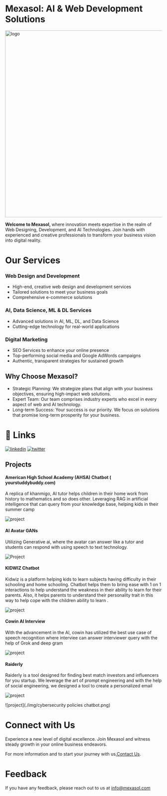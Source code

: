
# Mexasol: AI & Web Development Solutions 

 <img src="./img/74pZ.gif" alt="logo" width="600">

<br>

<b>  Welcome to Mexasol, </b> where innovation meets expertise in the realm of Web Designing, Development, and AI Technologies. Join hands with experienced and creative professionals to transform your business vision into digital reality.



# Our Services

### Web Design and Development

- High-end, creative web design and development services
- Tailored solutions to meet your business goals
- Comprehensive e-commerce solutions


### AI, Data Science, ML & DL Services

- Advanced solutions in AI, ML, DL, and Data Science
- Cutting-edge technology for real-world applications
### Digital Marketing
- SEO Services to enhance your online presence
- Top-performing social media and Google AdWords campaigns
- Authentic, transparent strategies for sustained growth

## Why Choose Mexasol?

- Strategic Planning: We strategize plans that align with your business objectives, ensuring high-impact web solutions.
- Expert Team: Our team comprises industry experts who excel in every aspect of web and AI technology.
- Long-term Success: Your success is our priority. We focus on solutions that promise long-term prosperity for your business.



# 🔗 Links

[![linkedin](https://img.shields.io/badge/linkedin-0A66C2?style=for-the-badge&logo=linkedin&logoColor=white)](https://www.linkedin.com/company/mexa-solutions-llc/)
[![twitter](https://img.shields.io/badge/facebook-1DA1F2?style=for-the-badge&logo=facebook&logoColor=white)](https://www.facebook.com/mexasolutionsllc)


## Projects
#### American High School Academy (AHSA) Chatbot ( yourstuddybuddy.com)

A replica of khanmigo, AI tutor helps children in their home work from history to mathematics and so does other. Leveraging RAG in artificial intelligence that can query from your knowledge base, helping kids in their summer camp

![project](./img/160702.png)

#### AI Avatar GANs

Utilizing Generative ai, where the avatar can answer like a tutor and students can respond with using speech to text technology.

![Project](./img/screencapture-localhost-8501-2023-11-07-10_39_15.png)

#### KIDWIZ Chatbot

Kidwiz is a platform helping kids to learn subjects having difficulty in their schooling and home schooling. Chatbot helps them to bring ease with 1 on 1 interactions to help understand the weakness in their ability to learn for their parents.
Also, it helps parents to understand their personality trait in this way to help cope with the children ability to learn .

![project](./img/Chat.png)

#### Cowin AI Interview

With the advancement in the AI, cowin has utilized the best use case of speech recognition where interviee can answer interviewer query with the help of Grok and deep gram

![project](./img/cowin.png)

#### Raiderly 

Raiderly is a tool designed for finding best match investors and influencers for you startup. We leverage the art of prompt engineering and with the help of social engineering, we designed a tool to create a personalized email

![project](./img/raiderly.png)

![project](./img/cybersecurity policies chatbot.png)
# Connect with Us

Experience a new level of digital excellence. Join Mexasol and witness steady growth in your online business endeavors.

For more information and to start your journey with us,[Contact Us](mailto:info@mexasol.com).

# Feedback

If you have any feedback, please reach out to us at info@mexasol.com
